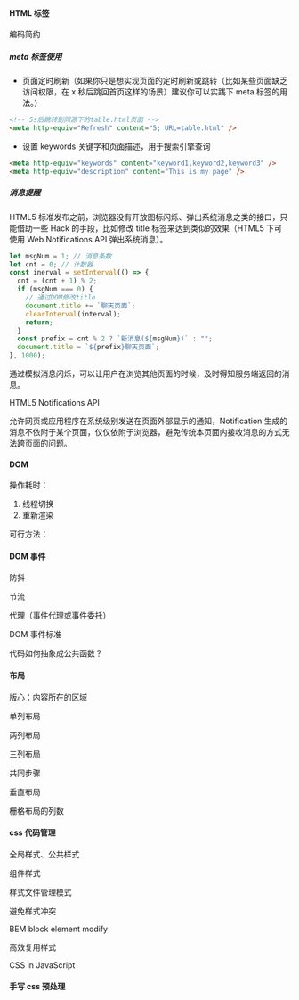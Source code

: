 ​

#### HTML 标签

编码简约

##### meta 标签使用

- 页面定时刷新（如果你只是想实现页面的定时刷新或跳转（比如某些页面缺乏访问权限，在 x 秒后跳回首页这样的场景）建议你可以实践下 meta 标签的用法。）

```html
<!-- 5s后跳转到同源下的table.html页面 -->
<meta http-equiv="Refresh" content="5; URL=table.html" />
```

- 设置 keywords 关键字和页面描述，用于搜索引擎查询

```html
<meta http-equiv="keywords" content="keyword1,keyword2,keyword3" />
<meta http-equiv="description" content="This is my page" />
```

##### 消息提醒

HTML5 标准发布之前，浏览器没有开放图标闪烁、弹出系统消息之类的接口，只能借助一些 Hack 的手段，比如修改 title 标签来达到类似的效果（HTML5 下可使用 Web Notifications API 弹出系统消息）。

```js
let msgNum = 1; // 消息条数
let cnt = 0; // 计数器
const inerval = setInterval(() => {
  cnt = (cnt + 1) % 2;
  if (msgNum === 0) {
    // 通过DOM修改title
    document.title += `聊天页面`;
    clearInterval(interval);
    return;
  }
  const prefix = cnt % 2 ? `新消息(${msgNum})` : "";
  document.title = `${prefix}聊天页面`;
}, 1000);
```

通过模拟消息闪烁，可以让用户在浏览其他页面的时候，及时得知服务端返回的消息。

HTML5 Notifications API

允许网页或应用程序在系统级别发送在页面外部显示的通知，Notification 生成的消息不依附于某个页面，仅仅依附于浏览器，避免传统本页面内接收消息的方式无法跨页面的问题。

#### DOM

操作耗时：

1. 线程切换
2. 重新渲染

可行方法：

#### DOM 事件

防抖

节流

代理（事件代理或事件委托）

DOM 事件标准

代码如何抽象成公共函数？

#### 布局

版心：内容所在的区域

单列布局

两列布局

三列布局

共同步骤

垂直布局

栅格布局的列数

#### css 代码管理

全局样式、公共样式

组件样式

样式文件管理模式

避免样式冲突

BEM block element modify

高效复用样式

CSS in JavaScript

#### 手写 css 预处理
